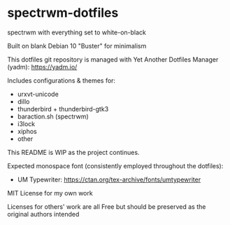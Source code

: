 # spectrwm-dotfiles

spectrwm with everything set to white-on-black

Built on blank Debian 10 "Buster" for minimalism

This dotfiles git repository is managed with Yet Another Dotfiles Manager (yadm): https://yadm.io/

Includes configurations & themes for:
* urxvt-unicode
* dillo
* thunderbird + thunderbird-gtk3
* baraction.sh (spectrwm)
* i3lock
* xiphos
* other

This README is WIP as the project continues.

Expected monospace font (consistently employed throughout the dotfiles):
* UM Typewriter: https://ctan.org/tex-archive/fonts/umtypewriter

MIT License for my own work

Licenses for others' work are all Free but should be preserved as the original authors intended
